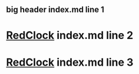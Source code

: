 ## big header index.md line 1
# [RedClock](https://github.com/CraigeHales/RedClock) index.md line 2
# [RedClock](https://github.com/CraigeHales/RedClock) index.md line 3
